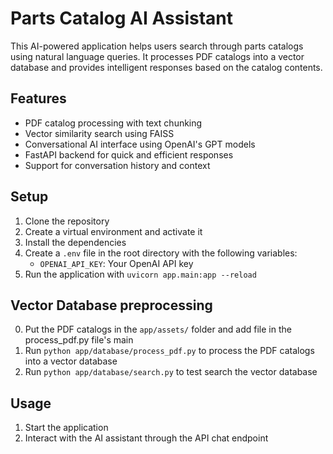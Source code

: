# Parts Catalog AI Assistant

This AI-powered application helps users search through parts catalogs using natural language queries. It processes PDF catalogs into a vector database and provides intelligent responses based on the catalog contents.

## Features

- PDF catalog processing with text chunking
- Vector similarity search using FAISS
- Conversational AI interface using OpenAI's GPT models
- FastAPI backend for quick and efficient responses
- Support for conversation history and context

## Setup

1. Clone the repository
2. Create a virtual environment and activate it
3. Install the dependencies
4. Create a `.env` file in the root directory with the following variables:
    - `OPENAI_API_KEY`: Your OpenAI API key
5. Run the application with `uvicorn app.main:app --reload`

## Vector Database preprocessing

0. Put the PDF catalogs in the `app/assets/` folder and add file in the process_pdf.py file's main
1. Run `python app/database/process_pdf.py` to process the PDF catalogs into a vector database
2. Run `python app/database/search.py` to test search the vector database

## Usage

1. Start the application
2. Interact with the AI assistant through the API chat endpoint



